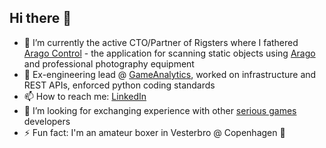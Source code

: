 ## Hi there 👋


- 🔭 I’m currently the active CTO/Partner of Rigsters where I fathered [Arago Control](https://rigsters.com/arago/docs/overview/) - the application for scanning static objects using [Arago](https://rigsters.com/arago/) and professional photography equipment
- 💬 Ex-engineering lead @ [GameAnalytics](https://gameanalytics.com/), worked on infrastructure and REST APIs, enforced python coding standards
- 📫 How to reach me: [LinkedIn](https://www.linkedin.com/in/cristian-bercu-32020683/)
- 👯 I’m looking for exchanging experience with other [serious games](https://en.wikipedia.org/wiki/Serious_game) developers
- ⚡ Fun fact: I'm an amateur boxer in Vesterbro @ Copenhagen 🥊
